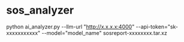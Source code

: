 # sos_analyzer
python ai_analyzer.py --llm-url "http://x.x.x.x:4000"  --api-token="sk-xxxxxxxxxxx" --model="model_name" sosreport-xxxxxxxx.tar.xz
